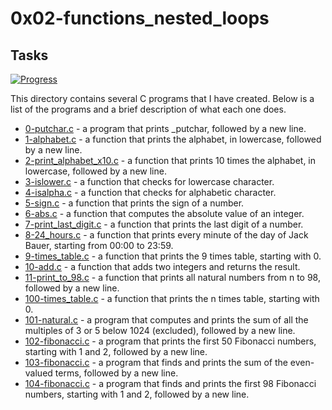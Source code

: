 # 0x02-functions_nested_loops

## Tasks

[![Progress](https://img.shields.io/badge/Progress-17%2F17-blue.svg)](https://shields.io/)

This directory contains several C programs that I have created. Below is a list of the programs and a brief description of what each one does.

- [0-putchar.c](0-putchar.c) - a program that prints \_putchar, followed by a new line.
- [1-alphabet.c](1-alphabet.c) - a function that prints the alphabet, in lowercase, followed by a new line.
- [2-print_alphabet_x10.c](2-print_alphabet_x10.c) - a function that prints 10 times the alphabet, in lowercase, followed by a new line.
- [3-islower.c](3-islower.c) - a function that checks for lowercase character.
- [4-isalpha.c](4-isalpha.c) - a function that checks for alphabetic character.
- [5-sign.c](5-sign.c) - a function that prints the sign of a number.
- [6-abs.c](6-abs.c) - a function that computes the absolute value of an integer.
- [7-print_last_digit.c](7-print_last_digit.c) - a function that prints the last digit of a number.
- [8-24_hours.c](8-24_hours.c) - a function that prints every minute of the day of Jack Bauer, starting from 00:00 to 23:59.
- [9-times_table.c](9-times_table.c) - a function that prints the 9 times table, starting with 0.
- [10-add.c](10-add.c) - a function that adds two integers and returns the result.
- [11-print_to_98.c](11-print_to_98.c) - a function that prints all natural numbers from n to 98, followed by a new line.
- [100-times_table.c](100-times_table.c) - a function that prints the n times table, starting with 0.
- [101-natural.c](101-natural.c) - a program that computes and prints the sum of all the multiples of 3 or 5 below 1024 (excluded), followed by a new line.
- [102-fibonacci.c](102-fibonacci.c) - a program that prints the first 50 Fibonacci numbers, starting with 1 and 2, followed by a new line.
- [103-fibonacci.c](103-fibonacci.c) - a program that finds and prints the sum of the even-valued terms, followed by a new line.
- [104-fibonacci.c](104-fibonacci.c) - a program that finds and prints the first 98 Fibonacci numbers, starting with 1 and 2, followed by a new line.

